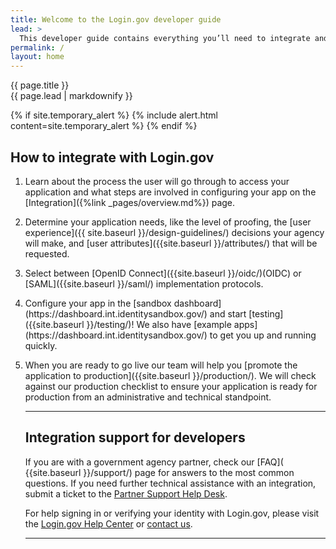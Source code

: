 ```yaml
---
title: Welcome to the Login.gov developer guide
lead: >
  This developer guide contains everything you’ll need to integrate and deploy your application with Login.gov.
permalink: /
layout: home
---
```


<section class="usa-section usa-section--dark">
  <div class="grid-container">
    <div class="usa-display">{{ page.title }}</div>
    <div class="usa-intro">{{ page.lead | markdownify }}</div>
  </div>
</section>

<section class="usa-section grid-container usa-prose" markdown="1">

  {% if site.temporary_alert %}
    {% include alert.html content=site.temporary_alert %}
  {% endif %}

# How to integrate with Login.gov


<ol class="usa-process-list">
  <li class="usa-process-list__item padding-bottom-4">
    <p class="usa-process-list__heading font-sans-md margin-top-1 text-light">
        Learn about the process the user will go through to access your application and what steps are involved in configuring your app on the [Integration]({%link _pages/overview.md%}) page. 
    </p>
  </li>


 <li class="usa-process-list__item padding-bottom-4">
    <p class="usa-process-list__heading font-sans-xl line-height-sans-1">
      Determine your application needs, like the level of proofing, the [user experience]({{ site.baseurl }}/design-guidelines/) decisions your agency will make, and [user attributes]({{site.baseurl }}/attributes/) that will be requested.
    </p>
  </li>

 
<li class="usa-process-list__item padding-bottom-4">
    <p class="usa-process-list__heading font-sans-xl line-height-sans-1">
      Select between [OpenID Connect]({{site.baseurl }}/oidc/)(OIDC) or [SAML]({{site.baseurl }}/saml/) implementation protocols. 
      </p>
    </li>


<li class="usa-process-list__item padding-bottom-4">
    <p class="usa-process-list__heading font-sans-xl line-height-sans-1">
      Configure your app in the [sandbox dashboard](https://dashboard.int.identitysandbox.gov/) and start [testing]({{site.baseurl }}/testing/)! We also have [example apps](https://dashboard.int.identitysandbox.gov/) to get you up and running quickly.
      </p>
    </li>


<li class="usa-process-list__item padding-bottom-4">
    <p class="usa-process-list__heading font-sans-xl line-height-sans-1">
      When you are ready to go live our team will help you [promote the application to production]({{site.baseurl }}/production/). 
We will check against our production checklist to ensure your application is ready for production from an administrative and technical standpoint.
      </p>
    </li>

<hr>
</hr>

## Integration support for developers
If you are with a government agency partner, check our [FAQ]( {{site.baseurl }}/support/) page for answers to the most common questions. If you need further technical assistance with an integration, submit a ticket to the [Partner Support Help Desk](https://zendesk.login.gov). 

For help signing in or verifying your identity with Login.gov, please visit the [Login.gov Help Center](https://login.gov/help/) or [contact us](https://login.gov/contact/).

<hr>
</hr>
</section>

